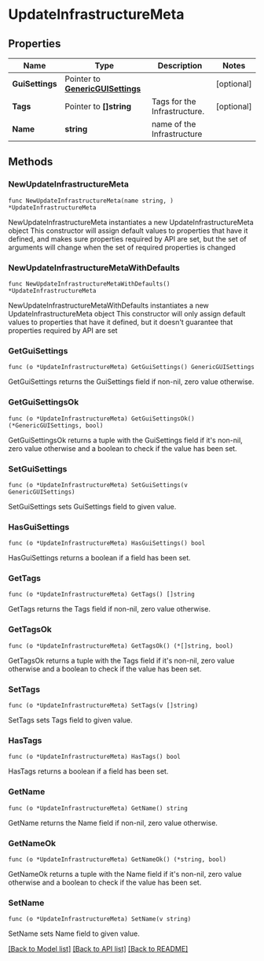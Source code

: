 # UpdateInfrastructureMeta

## Properties

Name | Type | Description | Notes
------------ | ------------- | ------------- | -------------
**GuiSettings** | Pointer to [**GenericGUISettings**](GenericGUISettings.md) |  | [optional] 
**Tags** | Pointer to **[]string** | Tags for the Infrastructure. | [optional] 
**Name** | **string** | name of the Infrastructure | 

## Methods

### NewUpdateInfrastructureMeta

`func NewUpdateInfrastructureMeta(name string, ) *UpdateInfrastructureMeta`

NewUpdateInfrastructureMeta instantiates a new UpdateInfrastructureMeta object
This constructor will assign default values to properties that have it defined,
and makes sure properties required by API are set, but the set of arguments
will change when the set of required properties is changed

### NewUpdateInfrastructureMetaWithDefaults

`func NewUpdateInfrastructureMetaWithDefaults() *UpdateInfrastructureMeta`

NewUpdateInfrastructureMetaWithDefaults instantiates a new UpdateInfrastructureMeta object
This constructor will only assign default values to properties that have it defined,
but it doesn't guarantee that properties required by API are set

### GetGuiSettings

`func (o *UpdateInfrastructureMeta) GetGuiSettings() GenericGUISettings`

GetGuiSettings returns the GuiSettings field if non-nil, zero value otherwise.

### GetGuiSettingsOk

`func (o *UpdateInfrastructureMeta) GetGuiSettingsOk() (*GenericGUISettings, bool)`

GetGuiSettingsOk returns a tuple with the GuiSettings field if it's non-nil, zero value otherwise
and a boolean to check if the value has been set.

### SetGuiSettings

`func (o *UpdateInfrastructureMeta) SetGuiSettings(v GenericGUISettings)`

SetGuiSettings sets GuiSettings field to given value.

### HasGuiSettings

`func (o *UpdateInfrastructureMeta) HasGuiSettings() bool`

HasGuiSettings returns a boolean if a field has been set.

### GetTags

`func (o *UpdateInfrastructureMeta) GetTags() []string`

GetTags returns the Tags field if non-nil, zero value otherwise.

### GetTagsOk

`func (o *UpdateInfrastructureMeta) GetTagsOk() (*[]string, bool)`

GetTagsOk returns a tuple with the Tags field if it's non-nil, zero value otherwise
and a boolean to check if the value has been set.

### SetTags

`func (o *UpdateInfrastructureMeta) SetTags(v []string)`

SetTags sets Tags field to given value.

### HasTags

`func (o *UpdateInfrastructureMeta) HasTags() bool`

HasTags returns a boolean if a field has been set.

### GetName

`func (o *UpdateInfrastructureMeta) GetName() string`

GetName returns the Name field if non-nil, zero value otherwise.

### GetNameOk

`func (o *UpdateInfrastructureMeta) GetNameOk() (*string, bool)`

GetNameOk returns a tuple with the Name field if it's non-nil, zero value otherwise
and a boolean to check if the value has been set.

### SetName

`func (o *UpdateInfrastructureMeta) SetName(v string)`

SetName sets Name field to given value.



[[Back to Model list]](../README.md#documentation-for-models) [[Back to API list]](../README.md#documentation-for-api-endpoints) [[Back to README]](../README.md)


